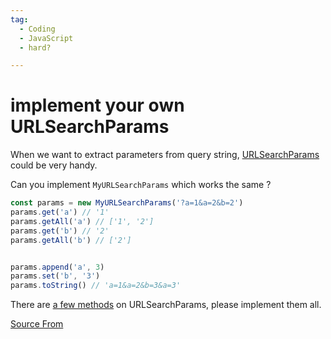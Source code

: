 ```yaml
---
tag:
  - Coding
  - JavaScript
  - hard?

---
```

  
# implement your own URLSearchParams

When we want to extract parameters from query string, [URLSearchParams](https://developer.mozilla.org/en-US/docs/Web/API/URLSearchParams) could be very handy.

Can you implement `MyURLSearchParams` which works the same ?

```js
const params = new MyURLSearchParams('?a=1&a=2&b=2')
params.get('a') // '1'
params.getAll('a') // ['1', '2']
params.get('b') // '2'
params.getAll('b') // ['2']


params.append('a', 3)
params.set('b', '3')
params.toString() // 'a=1&a=2&b=3&a=3'
```

There are [a few methods](https://developer.mozilla.org/en-US/docs/Web/API/URLSearchParams) on URLSearchParams, please implement them all.


[Source From](https://bigfrontend.dev/problem/implement-your-own-URLSearchParams)

  